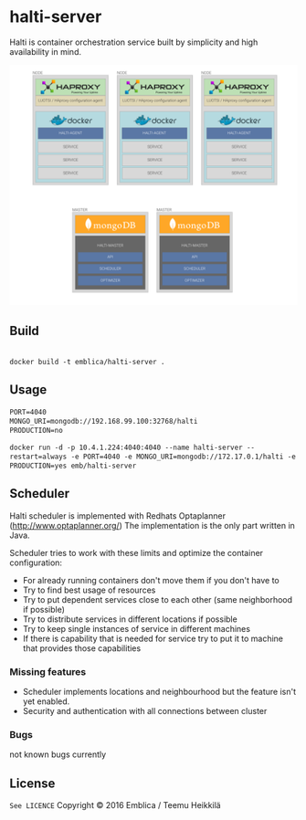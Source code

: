 # halti-server

Halti is container orchestration service built by simplicity and high availability in mind.



![Halti architecture](doc/halti_architecture.png)

## Build

```

docker build -t emblica/halti-server .
```


## Usage

```
PORT=4040
MONGO_URI=mongodb://192.168.99.100:32768/halti
PRODUCTION=no
```

```
docker run -d -p 10.4.1.224:4040:4040 --name halti-server --restart=always -e PORT=4040 -e MONGO_URI=mongodb://172.17.0.1/halti -e PRODUCTION=yes emb/halti-server
```


## Scheduler

Halti scheduler is implemented with Redhats Optaplanner (http://www.optaplanner.org/)
The implementation is the only part written in Java.

Scheduler tries to work with these limits and optimize the container configuration:

- For already running containers don't move  them if you don't have to
- Try to find best usage of resources
- Try to put dependent services close to each other (same neighborhood if possible)
- Try to distribute services in different locations if possible
- Try to keep single instances of service in different machines
- If there is capability that is needed for service try to put it to machine that provides those capabilities


### Missing features

- Scheduler implements locations and neighbourhood but the feature isn't yet enabled.
- Security and authentication with all connections between cluster

### Bugs

not known bugs currently

## License
`See LICENCE`
Copyright © 2016 Emblica / Teemu Heikkilä
